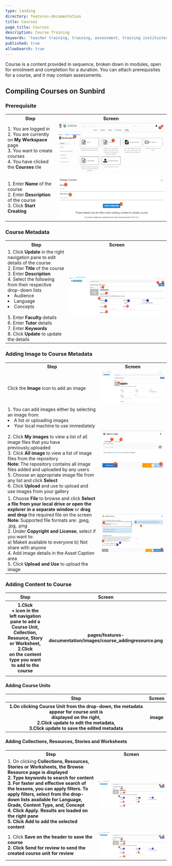 ```yaml
---
type: landing
directory: features-documentation
title: Courses
page_title: Courses
description: Course Training
keywords: 'teacher training, training, assessment, training instituites, teacher educator'
published: true
allowSearch: true
---
```

Course is a content provided in sequence, broken down in modules, open for enrolment and completion for a duration. You can attach prerequisites for a course, and it may contain assessments.

## Compiling Courses on Sunbird

### Prerequisite

<table>
  <tr>
    <th>Step</th>
    <th>Screen</th>
  </tr>
  <tr>
    <td>1. You are logged in <br>2. You are currently on <strong>My Workspace</strong> page <br>3. You want to create courses
       <br>4. You have clicked the <strong>Courses</strong> tile
      </td>
      <td><img src="pages/features-documentation/images/course_workspace.png"></td>
  </tr>
  <tr>
    <td>1. Enter <strong>Name</strong> of the course <br>2. Enter <strong>Description</strong> of the course <br>3. Click <strong>Start Creating</strong>
    </td>
    <td><img src="pages/features-documentation/images/course_metadata.png"></td>
  </tr>
  </table>
  
### Course Metadata

<table>
  <tr>
    <th>Step</th>
    <th>Screen</th>
  </tr>
  <tr>
    <td>1. Click <strong>Update</strong> in the right navigation pane to edit details of the course <br>2. Enter <strong>Title</strong> of the course <br>3. Enter <strong>Description</strong> <br>4. Select the following from their respective drop-down lists <br>                 <li>Audience</li>
      <li>Language</li>
      <li>Concepts</li>
      <br>5. Enter <strong>Faculty</strong> details <br>6. Enter <strong>Tutor</strong> details <br>7. Enter <strong>Keywords</strong> <br>8. Click <strong>Update</strong> to update the details
    </td>
    <td><img src="pages/features-documentation/images/course_metadataupdate.png"></td>
  </tr>
  </table>

### Adding Image to Course Metadata

<table>
  <tr>
    <th>Step</th>
    <th>Screen</th>
  </tr>
  <tr>
    <td>Click the <strong>Image</strong> icon to add an image</td>
    <td><img src="pages/features-documentation/images/course_imageicon.png"></td>
  </tr>
  <tr>
    <td>1. You can add images either by selecting an image from:<br>
      <li>A list or uploading images</li>
      <li>Your local machine to use immediately</li>
      <br>2. Click <strong>My images</strong> to view a list of all image files that you have previously,uploaded <br>3. Click <strong>All image</strong> to view a list of image files from the repository 
      <br><strong>Note:</strong> The repository contains all image files added and uploaded by any users 
      <br>5. Choose an appropriate image file from any list and click <strong>Select</strong><br>6. Click <strong>Upload</strong> and use to upload and use images from your gallery
    </td>
    <td><img src="pages/features-documentation/images/course_selectimage.png"></td>
  </tr>
  <tr>
      <td>1. Choose <strong>File</strong> to browse and click <strong>Select a file from your local drive or open the explorer in a separate window</strong> or <strong>drag and drop</strong> the required file on the screen <br><strong>Note:</strong> Supported file formats are: .jpeg, .jpg, .png <br>2. Under <strong>Copyright and License</strong>, select if you want to: <br>
      a) Makeit available to everyone
      b) Not share with anyone
      <br>4. Add image details in the Asset Caption area <br>5. Click <strong>Upload and Use</strong> to upload the image
      </td>
    <td><img src="pages/features-documentation/images/course_uploadimage.png"></td>
  </tr>
</table>

### Adding Content to Course
<table class="tg">
  <tr>
    <th>Step</th>
    <th>Screen</th>
  </tr>
  <tr>
    <th class="tg-031e">1.Click<br>+ icon in the left navigation pane to add a Course Unit, Collection,<br>Resource, Story or Worksheet,<br>2.Click<br>on the content type you want to add to the course</th>
    <th class="tg-031e">pages/features-documentation/images/course_addingresource.png</th>
  </tr>
  <tr>
    <td class="tg-031e"></td>
    <td class="tg-031e"></td>
  </tr>
</table>

#### Adding Course Units
<table>
  <tr>
    <th>Step</th>
    <th>Screen</th>
  </tr>
  <tr>
    <th>1.On clicking Course Unit from the drop-down, the metadata appear for course unit is<br>displayed on the right,<br>2.Click update to edit the metadata,<br>3.Click update to save the edited metadata</th>
    <th>image</th>
  </tr>
</table>

#### Adding Collections, Resources, Stories and Worksheets
<table>
  <tr>
    <th>Step</th>
    <th>Screen</th>
  </tr>
  <tr>
    <td>1. On clicking <strong>Collections, Resources, Stories or Worksheets<strong>, the <strong>Browse Resource<strong> page is displayed <br>2. Type keywords to search for content <br>3. For faster and effective search of the lessons, you can apply filters. To apply filters, select from the drop-down lists available for <strong>Language, Grade, Content Type, and, Concept<strong>
 <br>4. Click <strong>Apply<strong>. Results are loaded on the right pane  <br>5. Click <strong>Add<strong> to add the selected content
    </td>
    <td><img src="pages/features-documentation/images/course_metadataupdate.png"></td>
  </tr>
  </tr>
  <tr>
    <td>1. Click <strong>Save<strong> on the header to save the course <br>2. Click <strong>Send for review<strong> to send the created course unit for review
    </td>
    <td><img src="pages/features-documentation/images/course_metadataupdate.png"></td>
  </tr>    
     
  </table>
      
      
